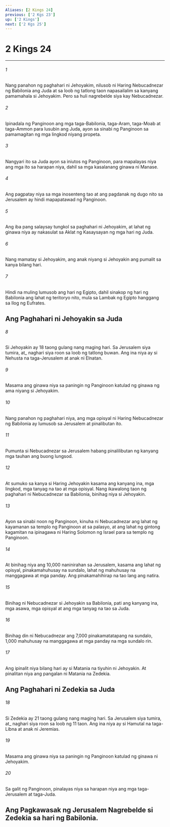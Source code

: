 ```yaml
---
Aliases: [2 Kings 24]
previous: ['2 Kgs 23']
up: ['2 Kings']
next: ['2 Kgs 25']
---
```

# 2 Kings 24

***






















###### 1 










Nang panahon ng paghahari ni Jehoyakim, nilusob ni Haring Nebucadnezar ng Babilonia ang Juda at sa loob ng tatlong taon napasailalim sa kanyang pamamahala si Jehoyakim. Pero sa huli nagrebelde siya kay Nebucadnezar. 





















###### 2 










Ipinadala ng Panginoon ang mga taga-Babilonia, taga-Aram, taga-Moab at taga-Ammon para lusubin ang Juda, ayon sa sinabi ng Panginoon sa pamamagitan ng mga lingkod niyang propeta. 





















###### 3 










Nangyari ito sa Juda ayon sa iniutos ng Panginoon, para mapalayas niya ang mga ito sa harapan niya, dahil sa mga kasalanang ginawa ni Manase. 





















###### 4 










Ang pagpatay niya sa mga inosenteng tao at ang pagdanak ng dugo nito sa Jerusalem ay hindi mapapatawad ng Panginoon. 





















###### 5 










Ang iba pang salaysay tungkol sa paghahari ni Jehoyakim, at lahat ng ginawa niya ay nakasulat sa Aklat ng Kasaysayan ng mga hari ng Juda. 





















###### 6 










Nang mamatay si Jehoyakim, ang anak niyang si Jehoyakin ang pumalit sa kanya bilang hari. 





















###### 7 










Hindi na muling lumusob ang hari ng Egipto, dahil sinakop ng hari ng Babilonia ang lahat ng teritoryo nito, mula sa Lambak ng Egipto hanggang sa Ilog ng Eufrates.

## Ang Paghahari ni Jehoyakin sa Juda 





















###### 8 










Si Jehoyakin ay 18 taong gulang nang maging hari. Sa Jerusalem siya tumira, at_ naghari siya roon sa loob ng tatlong buwan. Ang ina niya ay si Nehusta na taga-Jerusalem at anak ni Elnatan. 





















###### 9 










Masama ang ginawa niya sa paningin ng Panginoon katulad ng ginawa ng ama niyang si Jehoyakim. 





















###### 10 










Nang panahon ng paghahari niya, ang mga opisyal ni Haring Nebucadnezar ng Babilonia ay lumusob sa Jerusalem at pinalibutan ito. 





















###### 11 










Pumunta si Nebucadnezar sa Jerusalem habang pinalilibutan ng kanyang mga tauhan ang buong lungsod. 





















###### 12 










At sumuko sa kanya si Haring Jehoyakin kasama ang kanyang ina, mga lingkod, mga tanyag na tao at mga opisyal. Nang ikawalong taon ng paghahari ni Nebucadnezar sa Babilonia, binihag niya si Jehoyakin. 





















###### 13 










Ayon sa sinabi noon ng Panginoon, kinuha ni Nebucadnezar ang lahat ng kayamanan sa templo ng Panginoon at sa palasyo, at ang lahat ng gintong kagamitan na ipinagawa ni Haring Solomon ng Israel para sa templo ng Panginoon. 





















###### 14 










At binihag niya ang 10,000 naninirahan sa Jerusalem, kasama ang lahat ng opisyal, pinakamahuhusay na sundalo, lahat ng mahuhusay na manggagawa at mga panday. Ang pinakamahihirap na tao lang ang natira. 





















###### 15 










Binihag ni Nebucadnezar si Jehoyakin sa Babilonia, pati ang kanyang ina, mga asawa, mga opisyal at ang mga tanyag na tao sa Juda. 





















###### 16 










Binihag din ni Nebucadnezar ang 7,000 pinakamatatapang na sundalo, 1,000 mahuhusay na manggagawa at mga panday na mga sundalo rin. 





















###### 17 










Ang ipinalit niya bilang hari ay si Matania na tiyuhin ni Jehoyakin. At pinalitan niya ang pangalan ni Matania na Zedekia.

## Ang Paghahari ni Zedekia sa Juda 





















###### 18 










Si Zedekia ay 21 taong gulang nang maging hari. Sa Jerusalem siya tumira, at_ naghari siya roon sa loob ng 11 taon. Ang ina niya ay si Hamutal na taga-Libna at anak ni Jeremias. 





















###### 19 










Masama ang ginawa niya sa paningin ng Panginoon katulad ng ginawa ni Jehoyakim. 





















###### 20 










Sa galit ng Panginoon, pinalayas niya sa harapan niya ang mga taga-Jerusalem at taga-Juda.

## Ang Pagkawasak ng Jerusalem Nagrebelde si Zedekia sa hari ng Babilonia.
